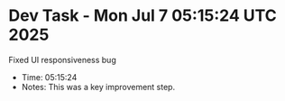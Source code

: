 # Dev Task - Mon Jul  7 05:15:24 UTC 2025
Fixed UI responsiveness bug
- Time: 05:15:24
- Notes: This was a key improvement step.
